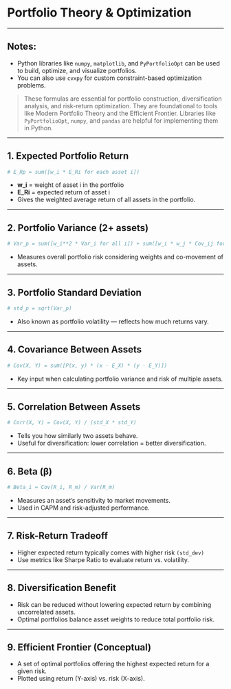 # Portfolio Theory & Optimization

---

## Notes:
- Python libraries like `numpy`, `matplotlib`, and `PyPortfolioOpt` can be used to build, optimize, and visualize portfolios.
- You can also use `cvxpy` for custom constraint-based optimization problems.
  
> These formulas are essential for portfolio construction, diversification analysis, and risk-return optimization. They are foundational to tools like Modern Portfolio Theory and the Efficient Frontier. Libraries like `PyPortfolioOpt`, `numpy`, and `pandas` are helpful for implementing them in Python.


---

## 1. Expected Portfolio Return
```python
# E_Rp = sum([w_i * E_Ri for each asset i])
```
- **w_i** = weight of asset i in the portfolio  
- **E_Ri** = expected return of asset i  
- Gives the weighted average return of all assets in the portfolio.

---

## 2. Portfolio Variance (2+ assets)
```python
# Var_p = sum([w_i**2 * Var_i for all i]) + sum([w_i * w_j * Cov_ij for i ≠ j])
```
- Measures overall portfolio risk considering weights and co-movement of assets.

---

## 3. Portfolio Standard Deviation
```python
# std_p = sqrt(Var_p)
```
- Also known as portfolio volatility — reflects how much returns vary.

---

## 4. Covariance Between Assets
```python
# Cov(X, Y) = sum([P(x, y) * (x - E_X) * (y - E_Y)])
```
- Key input when calculating portfolio variance and risk of multiple assets.

---

## 5. Correlation Between Assets
```python
# Corr(X, Y) = Cov(X, Y) / (std_X * std_Y)
```
- Tells you how similarly two assets behave.
- Useful for diversification: lower correlation = better diversification.

---

## 6. Beta (β)
```python
# Beta_i = Cov(R_i, R_m) / Var(R_m)
```
- Measures an asset’s sensitivity to market movements.
- Used in CAPM and risk-adjusted performance.

---

## 7. Risk-Return Tradeoff

- Higher expected return typically comes with higher risk `(std_dev)`
- Use metrics like Sharpe Ratio to evaluate return vs. volatility.

---

## 8. Diversification Benefit

- Risk can be reduced without lowering expected return by combining uncorrelated assets.
- Optimal portfolios balance asset weights to reduce total portfolio risk.

---

## 9. Efficient Frontier (Conceptual)
- A set of optimal portfolios offering the highest expected return for a given risk.
- Plotted using return (Y-axis) vs. risk (X-axis).
